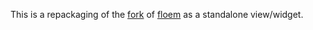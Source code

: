 This is a repackaging of the [fork](https://github.com/MinusGix/floem/tree/floem-editor) 
of [floem](https://github.com/lapce/floem) as a standalone view/widget.
